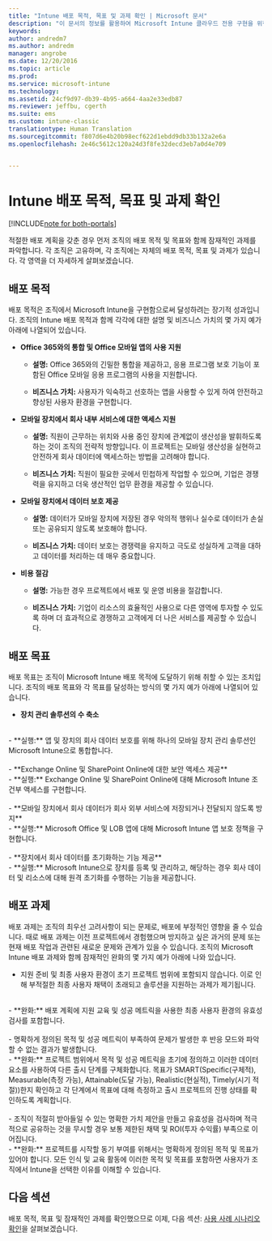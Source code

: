 ```yaml
---
title: "Intune 배포 목적, 목표 및 과제 확인 | Microsoft 문서"
description: "이 문서의 정보를 활용하여 Microsoft Intune 클라우드 전용 구현을 위한 배포 목적, 목표 및 과제를 확인할 수 있습니다."
keywords: 
author: andredm7
ms.author: andredm
manager: angrobe
ms.date: 12/20/2016
ms.topic: article
ms.prod: 
ms.service: microsoft-intune
ms.technology: 
ms.assetid: 24cf9d97-db39-4b95-a664-4aa2e33edb87
ms.reviewer: jeffbu, cgerth
ms.suite: ems
ms.custom: intune-classic
translationtype: Human Translation
ms.sourcegitcommit: f807d6e4b20b98ecf622d1ebdd9db33b132a2e6a
ms.openlocfilehash: 2e46c5612c120a24d3f8fe32decd3eb7a0d4e709


---
```


# <a name="determine-intune-deployment-goals-objectives-and-challenges"></a>Intune 배포 목적, 목표 및 과제 확인

[!INCLUDE[note for both-portals](../includes/note-for-both-portals.md)]

적절한 배포 계획을 갖춘 경우 먼저 조직의 배포 목적 및 목표와 함께 잠재적인 과제를 파악합니다. 각 조직은 고유하며, 각 조직에는 자체의 배포 목적, 목표 및 과제가 있습니다. 각 영역을 더 자세하게 살펴보겠습니다.

## <a name="deployment-goals"></a>배포 목적

배포 목적은 조직에서 Microsoft Intune을 구현함으로써 달성하려는 장기적 성과입니다. 조직의 Intune 배포 목적과 함께 각각에 대한 설명 및 비즈니스 가치의 몇 가지 예가 아래에 나열되어 있습니다.

-   **Office 365와의 통합 및 Office 모바일 앱의 사용 지원**

    -   **설명:** Office 365와의 긴밀한 통합을 제공하고, 응용 프로그램 보호 기능이 포함된 Office 모바일 응용 프로그램의 사용을 지원합니다.

    -   **비즈니스 가치:** 사용자가 익숙하고 선호하는 앱을 사용할 수 있게 하여 안전하고 향상된 사용자 환경을 구현합니다.

-   **모바일 장치에서 회사 내부 서비스에 대한 액세스 지원**

    -   **설명:** 직원이 근무하는 위치와 사용 중인 장치에 관계없이 생산성을 발휘하도록 하는 것이 조직의 전략적 방향입니다. 이 프로젝트는 모바일 생산성을 실현하고 안전하게 회사 데이터에 액세스하는 방법을 고려해야 합니다.

    -   **비즈니스 가치:** 직원이 필요한 곳에서 민첩하게 작업할 수 있으며, 기업은 경쟁력을 유지하고 더욱 생산적인 업무 환경을 제공할 수 있습니다.

-   **모바일 장치에서 데이터 보호 제공**

    -   **설명:** 데이터가 모바일 장치에 저장된 경우 악의적 행위나 실수로 데이터가 손실 또는 공유되지 않도록 보호해야 합니다.

    -   **비즈니스 가치:** 데이터 보호는 경쟁력을 유지하고 극도로 성실하게 고객을 대하고 데이터를 처리하는 데 매우 중요합니다.

-   **비용 절감**

    -   **설명:** 가능한 경우 프로젝트에서 배포 및 운영 비용을 절감합니다.

    -    **비즈니스 가치:** 기업이 리소스의 효율적인 사용으로 다른 영역에 투자할 수 있도록 하며 더 효과적으로 경쟁하고 고객에게 더 나은 서비스를 제공할 수 있습니다.

## <a name="deployment-objectives"></a>배포 목표

배포 목표는 조직이 Microsoft Intune 배포 목적에 도달하기 위해 취할 수 있는 조치입니다. 조직의 배포 목표와 각 목표를 달성하는 방식의 몇 가지 예가 아래에 나열되어 있습니다.

-   **장치 관리 솔루션의 수 축소**
<br>
    -   **실행:** 앱 및 장치의 회사 데이터 보호를 위해 하나의 모바일 장치 관리 솔루션인 Microsoft Intune으로 통합합니다.
<br></br>
-   **Exchange Online 및 SharePoint Online에 대한 보안 액세스 제공**
<br>
    -   **실행:** Exchange Online 및 SharePoint Online에 대해 Microsoft Intune 조건부 액세스를 구현합니다.
<br></br>
-   **모바일 장치에서 회사 데이터가 회사 외부 서비스에 저장되거나 전달되지 않도록 방지**
<br>
    -   **실행:** Microsoft Office 및 LOB 앱에 대해 Microsoft Intune 앱 보호 정책을 구현합니다.
<br></br>
-   **장치에서 회사 데이터를 초기화하는 기능 제공**
<br>
    -   **실행:** Microsoft Intune으로 장치를 등록 및 관리하고, 해당하는 경우 회사 데이터 및 리소스에 대해 원격 초기화를 수행하는 기능을 제공합니다.

## <a name="deployment-challenges"></a>배포 과제

배포 과제는 조직의 최우선 고려사항이 되는 문제로, 배포에 부정적인 영향을 줄 수 있습니다. 때로 배포 과제는 이전 프로젝트에서 경험했으며 방지하고 싶은 과거의 문제 또는 현재 배포 작업과 관련된 새로운 문제와 관계가 있을 수 있습니다. 조직의 Microsoft Intune 배포 과제와 함께 잠재적인 완화의 몇 가지 예가 아래에 나와 있습니다.

-   지원 준비 및 최종 사용자 환경이 초기 프로젝트 범위에 포함되지 않습니다.  이로 인해 부적절한 최종 사용자 채택이 초래되고 솔루션을 지원하는 과제가 제기됩니다.
<br>
    -   **완화:** 배포 계획에 지원 교육 및 성공 메트릭을 사용한 최종 사용자 환경의 유효성 검사를 포함합니다.
<br></br>
-   명확하게 정의된 목적 및 성공 메트릭이 부족하여 문제가 발생한 후 반응 모드와 파악할 수 없는 결과가 발생합니다.
<br>
    -   **완화:** 프로젝트 범위에서 목적 및 성공 메트릭을 초기에 정의하고 이러한 데이터 요소를 사용하여 다른 출시 단계를 구체화합니다. 목표가 SMART(Specific(구체적), Measurable(측정 가능), Attainable(도달 가능), Realistic(현실적), Timely(시기 적절))한지 확인하고 각 단계에서 목표에 대해 측정하고 출시 프로젝트의 진행 상태를 확인하도록 계획합니다.
<br></br>
-   조직이 적절히 받아들일 수 있는 명확한 가치 제안을 만들고 유효성을 검사하며 적극적으로 공유하는 것을 무시할 경우 보통 제한된 채택 및 ROI(투자 수익률) 부족으로 이어집니다.
<br>
    -   **완화:** 프로젝트를 시작할 동기 부여를 위해서는 명확하게 정의된 목적 및 목표가 있어야 합니다. 모든 인식 및 교육 활동에 이러한 목적 및 목표를 포함하면 사용자가 조직에서 Intune을 선택한 이유를 이해할 수 있습니다.

## <a name="next-section"></a>다음 섹션

배포 목적, 목표 및 잠재적인 과제를 확인했으므로 이제, 다음 섹션: [사용 사례 시나리오 확인](section-2-identify-use-case-scenarios.md)을 살펴보겠습니다.



<!--HONumber=Dec16_HO5-->


